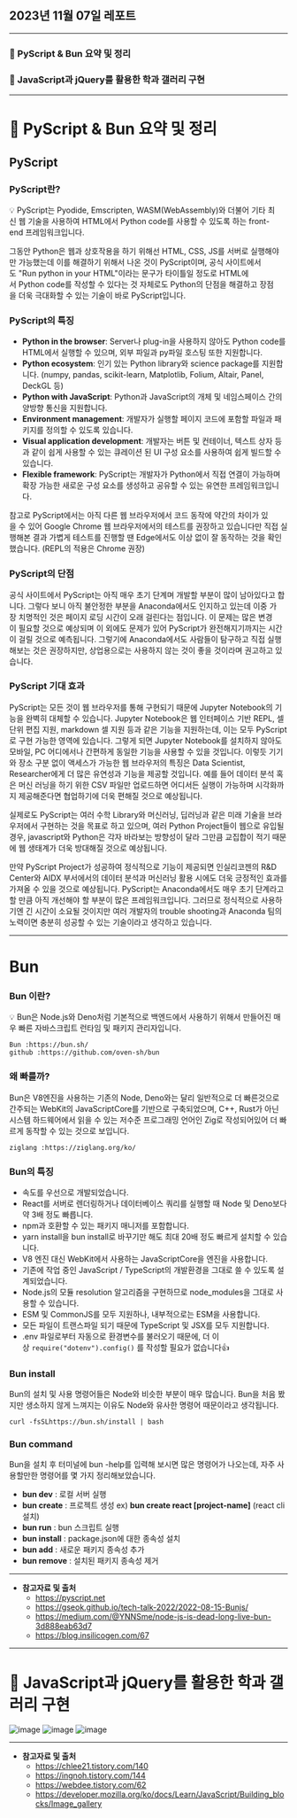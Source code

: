 ## 2023년 11월 07일 레포트

---

### 📝 PyScript & Bun 요약 및 정리

### 📝 JavaScript과 jQuery를 활용한 학과 갤러리 구현

---

# 📝 PyScript & Bun 요약 및 정리

## **PyScript**

### PyScript란?

<aside>
💡 PyScript는 Pyodide, Emscripten, WASM(WebAssembly)와 더불어 기타 최신 웹 기술을 사용하여 HTML에서 Python code를 사용할 수 있도록 하는 front-end 프레임워크입니다.

</aside>

그동안 Python은 웹과 상호작용을 하기 위해선 HTML, CSS, JS를 서버로 실행해야만 가능했는데 이를 해결하기 위해서 나온 것이 PyScript이며, 공식 사이트에서도 "Run python in your HTML"이라는 문구가 타이틀일 정도로 HTML에서 Python code를 작성할 수 있다는 것 자체로도 Python의 단점을 해결하고 장점을 더욱 극대화할 수 있는 기술이 바로 PyScript입니다.

### PyScript의 특징

-   **Python in the browser**: Server나 plug-in을 사용하지 않아도 Python code를 HTML에서 실행할 수 있으며, 외부 파일과 py파일 호스팅 또한 지원합니다.
-   **Python ecosystem**: 인기 있는 Python library와 science package를 지원합니다. (numpy, pandas, scikit-learn, Matplotlib, Folium, Altair, Panel, DeckGL 등)
-   **Python with JavaScript**: Python과 JavaScript의 개체 및 네임스페이스 간의 양방향 통신을 지원합니다.
-   **Environment management**: 개발자가 실행할 페이지 코드에 포함할 파일과 패키지를 정의할 수 있도록 있습니다.
-   **Visual application development**: 개발자는 버튼 및 컨테이너, 텍스트 상자 등과 같이 쉽게 사용할 수 있는 큐레이션 된 UI 구성 요소를 사용하여 쉽게 빌드할 수 있습니다.
-   **Flexible framework**: PyScript는 개발자가 Python에서 직접 연결이 가능하며 확장 가능한 새로운 구성 요소를 생성하고 공유할 수 있는 유연한 프레임워크입니다.

참고로 PyScript에서는 아직 다른 웹 브라우저에서 코드 동작에 약간의 차이가 있을 수 있어 Google Chrome 웹 브라우저에서의 테스트를 권장하고 있습니다만 직접 실행해본 결과 가볍게 테스트를 진행할 땐 Edge에서도 이상 없이 잘 동작하는 것을 확인했습니다. (REPL의 적용은 Chrome 권장)

### PyScript의 단점

공식 사이트에서 PyScript는 아직 매우 초기 단계며 개발할 부분이 많이 남아있다고 합니다. 그렇다 보니 아직 불안정한 부분을 Anaconda에서도 인지하고 있는데 이중 가장 치명적인 것은 페이지 로딩 시간이 오래 걸린다는 점입니다. 이 문제는 많은 변경이 필요할 것으로 예상되며 이 외에도 문제가 있어 PyScript가 완전해지기까지는 시간이 걸릴 것으로 예측됩니다. 그렇기에 Anaconda에서도 사람들이 탐구하고 직접 실행해보는 것은 권장하지만, 상업용으로는 사용하지 않는 것이 좋을 것이라며 권고하고 있습니다.

### PyScript 기대 효과

PyScript는 모든 것이 웹 브라우저를 통해 구현되기 때문에 Jupyter Notebook의 기능을 완벽히 대체할 수 있습니다. Jupyter Notebook은 웹 인터페이스 기반 REPL, 셀단위 편집 지원, markdown 셀 지원 등과 같은 기능을 지원하는데, 이는 모두 PyScript로 구현 가능한 영역에 있습니다. 그렇게 되면 Jupyter Notebook를 설치하지 않아도 모바일, PC 어디에서나 간편하게 동일한 기능을 사용할 수 있을 것입니다. 이렇듯 기기와 장소 구분 없이 액세스가 가능한 웹 브라우저의 특징은 Data Scientist, Researcher에게 더 많은 유연성과 기능을 제공할 것입니다. 예를 들어 데이터 분석 혹은 머신 러닝을 하기 위한 CSV 파일만 업로드하면 어디서든 실행이 가능하며 시각화까지 제공해준다면 협업하기에 더욱 편해질 것으로 예상됩니다.

실제로도 PyScript는 여러 수학 Library와 머신러닝, 딥러닝과 같은 미래 기술을 브라우저에서 구현하는 것을 목표로 하고 있으며, 여러 Python Project들이 웹으로 유입될 경우, javascript와 Python은 각자 바라보는 방향성이 달라 그만큼 교집합이 적기 때문에 웹 생태계가 더욱 방대해질 것으로 예상됩니다.

만약 PyScript Project가 성공하여 정식적으로 기능이 제공되면 인실리코젠의 R&D Center와 AIDX 부서에서의 데이터 분석과 머신러닝 활용 시에도 더욱 긍정적인 효과를 가져올 수 있을 것으로 예상됩니다. PyScript는 Anaconda에서도 매우 초기 단계라고 할 만큼 아직 개선해야 할 부분이 많은 프레임워크입니다. 그러므로 정식적으로 사용하기엔 긴 시간이 소요될 것이지만 여러 개발자의 trouble shooting과 Anaconda 팀의 노력이면 충분히 성공할 수 있는 기술이라고 생각하고 있습니다.

---

# **Bun**

### **Bun 이란?**

<aside>
💡 Bun은 Node.js와 Deno처럼 기본적으로 백엔드에서 사용하기 위해서 만들어진 매우 빠른 자바스크립트 런타임 및 패키지 관리자입니다.

</aside>

```
Bun :https://bun.sh/
github :https://github.com/oven-sh/bun
```

### **왜 빠를까?**

Bun은 V8엔진을 사용하는 기존의 Node, Deno와는 달리 일반적으로 더 빠른것으로 간주되는 WebKit의 JavaScriptCore를 기반으로 구축되었으며, C++, Rust가 아닌 시스템 하드웨어에서 읽을 수 있는 저수준 프로그래밍 언어인 Zig로 작성되어있어 더 빠르게 동작할 수 있는 것으로 보입니다.

```
ziglang :https://ziglang.org/ko/
```

### **Bun의 특징**

-   속도를 우선으로 개발되었습니다.
-   React를 서버로 렌더링하거나 데이터베이스 쿼리를 실행할 때 Node 및 Deno보다 약 3배 정도 빠릅니다.
-   npm과 호환할 수 있는 패키지 매니저를 포함합니다.
-   yarn install을 bun install로 바꾸기만 해도 최대 20배 정도 빠르게 설치할 수 있습니다.
-   V8 엔진 대신 WebKit에서 사용하는 JavaScriptCore을 엔진을 사용합니다.
-   기존에 작업 중인 JavaScript / TypeScript의 개발환경을 그대로 쓸 수 있도록 설계되었습니다.
-   Node.js의 모듈 resolution 알고리즘을 구현하므로 node_modules을 그대로 사용할 수 있습니다.
-   ESM 및 CommonJS를 모두 지원하나, 내부적으로는 ESM을 사용합니다.
-   모든 파일이 트랜스파일 되기 때문에 TypeScript 및 JSX를 모두 지원합니다.
-   .env 파일로부터 자동으로 환경변수를 불러오기 때문에, 더 이상 `require("dotenv").config()` 를 작성할 필요가 없습니다👍

### **Bun install**

Bun의 설치 및 사용 명령어들은 Node와 비슷한 부분이 매우 많습니다. Bun을 처음 봤지만 생소하지 않게 느껴지는 이유도 Node와 유사한 명령어 때문이라고 생각됩니다.

```
curl -fsSLhttps://bun.sh/install | bash
```

### **Bun command**

Bun을 설치 후 터미널에 bun -help를 입력해 보시면 많은 명령어가 나오는데, 자주 사용할만한 명령어를 몇 가지 정리해보았습니다.

-   **bun dev** : 로컬 서버 실행
-   **bun create** : 프로젝트 생성 ex) **bun create react [project-name]** (react cli 설치)
-   **bun run** : bun 스크립트 실행
-   **bun install** : package.json에 대한 종속성 설치
-   **bun add** : 새로운 패키지 종속성 추가
-   **bun remove** : 설치된 패키지 종속성 제거

---

-   **참고자료 및 출처**
    -   https://pyscript.net
    -   https://gseok.github.io/tech-talk-2022/2022-08-15-Bunjs/
    -   https://medium.com/@YNNSme/node-js-is-dead-long-live-bun-3d888eab63d7
    -   https://blog.insilicogen.com/67

---

# 📝 JavaScript과 jQuery를 활용한 학과 갤러리 구현

![image](https://github.com/JHI1234/cordova/assets/106959823/6f58bb90-5808-4d33-968e-fb6ebe95d343)
![image](https://github.com/JHI1234/cordova/assets/106959823/a3a02493-1857-4b5e-94f5-9de6ea878136)
![image](https://github.com/JHI1234/cordova/assets/106959823/1346671a-8206-4ef8-89ed-ac9c1dc09805)

---

-   **참고자료 및 출처**
    -   https://chlee21.tistory.com/140
    -   https://ingnoh.tistory.com/144
    -   https://webdee.tistory.com/62
    -   https://developer.mozilla.org/ko/docs/Learn/JavaScript/Building_blocks/Image_gallery
